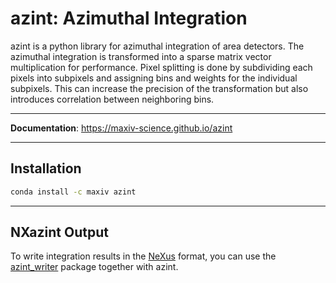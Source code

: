 # azint: Azimuthal Integration

azint is a python library for azimuthal integration of area detectors. The azimuthal integration is transformed into a sparse matrix vector multiplication for performance. Pixel splitting is done by subdividing each pixels into subpixels and assigning bins and weights for the individual subpixels. This can increase the precision of the transformation but also introduces correlation between neighboring bins.


---
**Documentation**: <a href="https://maxiv-science.github.io/azint" target="_blank">https://maxiv-science.github.io/azint</a>

---
## Installation
``` bash
conda install -c maxiv azint
```

---
## NXazint Output
To write integration results in the [NeXus](https://www.nexusformat.org/) format, you can use the [azint_writer](https://github.com/maxiv-science/azint_writer) package together with azint.